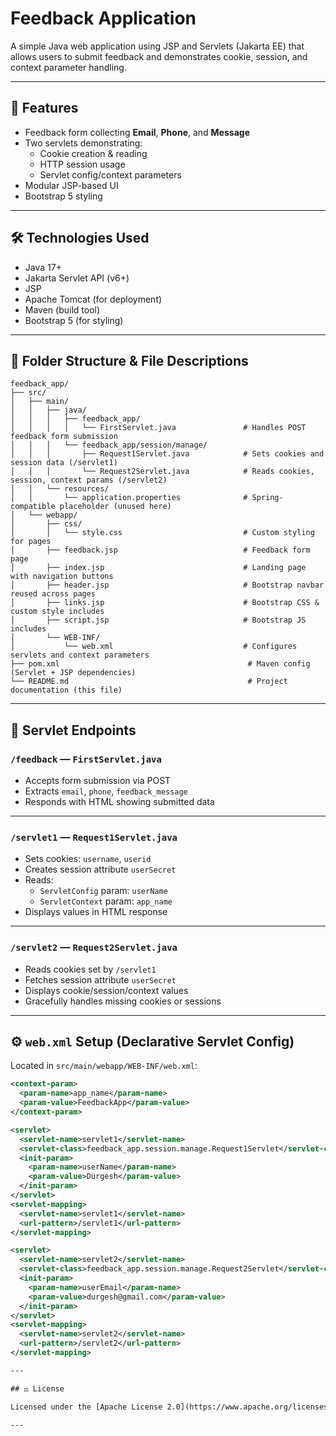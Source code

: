 # Feedback Application

A simple Java web application using JSP and Servlets (Jakarta EE) that allows users to submit feedback and demonstrates cookie, session, and context parameter handling.

---

## 🌟 Features

- Feedback form collecting **Email**, **Phone**, and **Message**
- Two servlets demonstrating:
  - Cookie creation & reading
  - HTTP session usage
  - Servlet config/context parameters
- Modular JSP-based UI
- Bootstrap 5 styling

---

## 🛠 Technologies Used

- Java 17+
- Jakarta Servlet API (v6+)
- JSP
- Apache Tomcat (for deployment)
- Maven (build tool)
- Bootstrap 5 (for styling)

---

## 📁 Folder Structure & File Descriptions
```
feedback_app/
├── src/
│   ├── main/
│   │   ├── java/
│   │   │   ├── feedback_app/
│   │   │   │   └── FirstServlet.java               # Handles POST feedback form submission
│   │   │   └── feedback_app/session/manage/
│   │   │       ├── Request1Servlet.java            # Sets cookies and session data (/servlet1)
│   │   │       └── Request2Servlet.java            # Reads cookies, session, context params (/servlet2)
│   │   └── resources/
│   │       └── application.properties              # Spring-compatible placeholder (unused here)
│   └── webapp/
│       ├── css/
│       │   └── style.css                           # Custom styling for pages
│       ├── feedback.jsp                            # Feedback form page
│       ├── index.jsp                               # Landing page with navigation buttons
│       ├── header.jsp                              # Bootstrap navbar reused across pages
│       ├── links.jsp                               # Bootstrap CSS & custom style includes
│       ├── script.jsp                              # Bootstrap JS includes
│       └── WEB-INF/
│           └── web.xml                             # Configures servlets and context parameters
├── pom.xml                                          # Maven config (Servlet + JSP dependencies)
└── README.md                                        # Project documentation (this file)
```


---

## 📑 Servlet Endpoints

### `/feedback` — `FirstServlet.java`
- Accepts form submission via POST
- Extracts `email`, `phone`, `feedback_message`
- Responds with HTML showing submitted data

---

### `/servlet1` — `Request1Servlet.java`
- Sets cookies: `username`, `userid`
- Creates session attribute `userSecret`
- Reads:
  - `ServletConfig` param: `userName`
  - `ServletContext` param: `app_name`
- Displays values in HTML response

---

### `/servlet2` — `Request2Servlet.java`
- Reads cookies set by `/servlet1`
- Fetches session attribute `userSecret`
- Displays cookie/session/context values
- Gracefully handles missing cookies or sessions

---

## ⚙️ `web.xml` Setup (Declarative Servlet Config)

Located in `src/main/webapp/WEB-INF/web.xml`:

```xml
<context-param>
  <param-name>app_name</param-name>
  <param-value>FeedbackApp</param-value>
</context-param>

<servlet>
  <servlet-name>servlet1</servlet-name>
  <servlet-class>feedback_app.session.manage.Request1Servlet</servlet-class>
  <init-param>
    <param-name>userName</param-name>
    <param-value>Durgesh</param-value>
  </init-param>
</servlet>
<servlet-mapping>
  <servlet-name>servlet1</servlet-name>
  <url-pattern>/servlet1</url-pattern>
</servlet-mapping>

<servlet>
  <servlet-name>servlet2</servlet-name>
  <servlet-class>feedback_app.session.manage.Request2Servlet</servlet-class>
  <init-param>
    <param-name>userEmail</param-name>
    <param-value>durgesh@gmail.com</param-value>
  </init-param>
</servlet>
<servlet-mapping>
  <servlet-name>servlet2</servlet-name>
  <url-pattern>/servlet2</url-pattern>
</servlet-mapping>

---

## ⚖️ License

Licensed under the [Apache License 2.0](https://www.apache.org/licenses/LICENSE-2.0)

---

